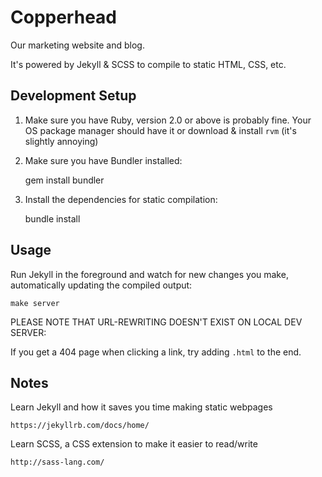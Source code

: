 Copperhead
=================

Our marketing website and blog.

It's powered by Jekyll & SCSS to compile to static HTML, CSS, etc.


Development Setup
-------------------------------------------------------------

1) Make sure you have Ruby, version 2.0 or above is probably fine. Your OS package manager should have it or download & install `rvm` (it's slightly annoying)

2) Make sure you have Bundler installed:

    gem install bundler

3) Install the dependencies for static compilation:

    bundle install


Usage
-------------------------------------------------------------

Run Jekyll in the foreground and watch for new changes you make, automatically updating the compiled output:

    make server

PLEASE NOTE THAT URL-REWRITING DOESN'T EXIST ON LOCAL DEV SERVER:

If you get a 404 page when clicking a link, try adding `.html` to the end.


Notes
-------------------------------------------------------------

Learn Jekyll and how it saves you time making static webpages

    https://jekyllrb.com/docs/home/

Learn SCSS, a CSS extension to make it easier to read/write

    http://sass-lang.com/
